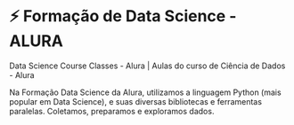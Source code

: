 # ⚡ Formação de Data Science - ALURA
Data Science Course Classes - Alura | Aulas do curso de Ciência de Dados - Alura

Na Formação Data Science da Alura, utilizamos a linguagem Python (mais popular em Data Science), e suas diversas bibliotecas e ferramentas paralelas. Coletamos, preparamos e exploramos dados. 
